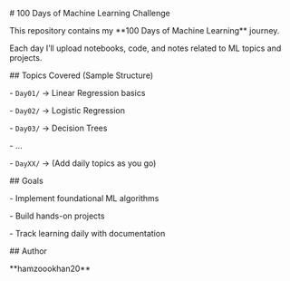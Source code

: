 \# 100 Days of Machine Learning Challenge



This repository contains my \*\*100 Days of Machine Learning\*\* journey.  

Each day I’ll upload notebooks, code, and notes related to ML topics and projects.



\## Topics Covered (Sample Structure)

\- `Day01/` → Linear Regression basics

\- `Day02/` → Logistic Regression

\- `Day03/` → Decision Trees

\- ...

\- `DayXX/` → (Add daily topics as you go)



\## Goals

\- Implement foundational ML algorithms

\- Build hands-on projects

\- Track learning daily with documentation



\## Author

\*\*hamzoookhan20\*\*



